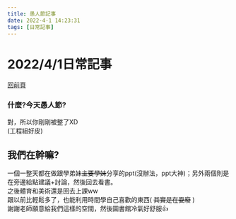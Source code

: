 ```yaml
---
title: 愚人節記事
date: 2022-4-1 14:23:31
tags: [日常記事]
---
```

# 2022/4/1日常記事  
[回前頁](https://sggsdatafornehs.github.io/post/daily/index)
### 什麼?今天愚人節?  
對，所以你剛剛被整了XD  
(工程組好皮)  
## 我們在幹嘛?   
一個一整天都在做跟學弟妹<del>主要學妹</del>分享的ppt(沒辦法，ppt大神)；另外兩個則是在旁邊給點建議+討論，然後回去看書。   
之後體育和美術還是回去上課ww   
跟以前比輕鬆多了，也能利用時間學自己喜歡的東西( <del>其實是在耍廢</del> )  
謝謝老師願意給我們這樣的空間，然後圖書館冷氣好舒服👍  
